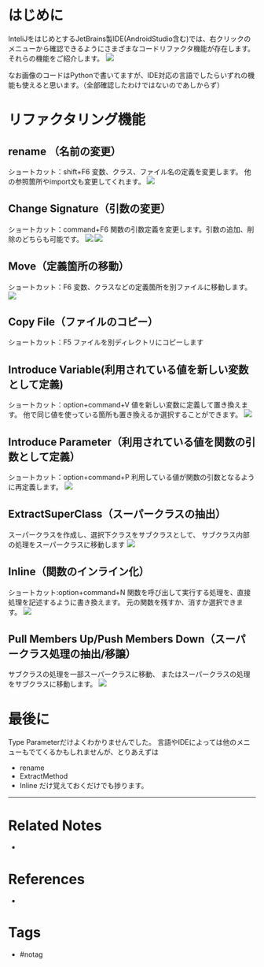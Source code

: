 # はじめに
InteliJをはじめとするJetBrains製IDE(AndroidStudio含む)では、右クリックのメニューから確認できるようにさまざまなコードリファクタ機能が存在します。それらの機能をご紹介します。
![](https://storage.googleapis.com/zenn-user-upload/ytimuy97qoq28tlas56zdh3r3coa)

なお画像のコードはPythonで書いてますが、IDE対応の言語でしたらいずれの機能も使えると思います。（全部確認したわけではないのであしからず）

# リファクタリング機能
## rename （名前の変更）
ショートカット：shift+F6
変数、クラス、ファイル名の定義を変更します。
他の参照箇所やimport文も変更してくれます。
![](https://storage.googleapis.com/zenn-user-upload/ep5mkhgtkobd0dwxlq711tyuhapr)

## Change Signature（引数の変更）
ショートカット：command+F6
関数の引数定義を変更します。引数の追加、削除のどちらも可能です。
![](https://storage.googleapis.com/zenn-user-upload/k5xx5k711e9sw365ycaiilryuecm)
![](https://storage.googleapis.com/zenn-user-upload/p3tyujdi6wnd37krw6b4jpgruexv)

## Move（定義箇所の移動）
ショートカット：F6
変数、クラスなどの定義箇所を別ファイルに移動します。
![](https://storage.googleapis.com/zenn-user-upload/v717ps5euorewb5lne244v6afsrn)

## Copy File（ファイルのコピー）
ショートカット：F5
ファイルを別ディレクトリにコピーします

## Introduce Variable(利用されている値を新しい変数として定義)
ショートカット：option+command+V
値を新しい変数に定義して置き換えます。
他で同じ値を使っている箇所も置き換えるか選択することができます。
![](https://storage.googleapis.com/zenn-user-upload/lt5g0348tmx4oxwdio501epbfvti)

## Introduce Parameter（利用されている値を関数の引数として定義）
ショートカット：option+command+P
利用している値が関数の引数となるように再定義します。
![](https://storage.googleapis.com/zenn-user-upload/df0qpr5tiv1uxjfh827itufdnh6o)

## ExtractSuperClass（スーパークラスの抽出）
スーパークラスを作成し、選択下クラスをサブクラスとして、
サブクラス内部の処理をスーパークラスに移動します
![](https://storage.googleapis.com/zenn-user-upload/qai5xkmah7ud6fiqworpfh0y4uvd)

## Inline（関数のインライン化）
ショートカット:option+command+N
関数を呼び出して実行する処理を、直接処理を記述するように書き換えます。
元の関数を残すか、消すか選択できます。
![](https://storage.googleapis.com/zenn-user-upload/dqvfncwh0kd1bnx47qvdejwa5jt8)

## Pull Members Up/Push Members Down（スーパークラス処理の抽出/移譲）
サブクラスの処理を一部スーパークラスに移動、
またはスーパークラスの処理をサブクラスに移動します。
![](https://storage.googleapis.com/zenn-user-upload/27dztwh97gs0qg39kfuauqdrkl1i)

# 最後に
Type Parameterだけよくわかりませんでした。
言語やIDEによっては他のメニューもでてくるかもしれませんが、とりあえずは
- rename
- ExtractMethod
- Inline
だけ覚えておくだけでも捗ります。

---
# Related Notes
- 

# References
- 

# Tags
- #notag
